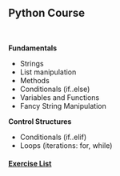 ## Python Course

<br />

**Fundamentals**
* Strings
* List manipulation
* Methods
* Conditionals (if..else)
* Variables and Functions
* Fancy String Manipulation

**Control Structures**
* Conditionals (if..elif)
* Loops (iterations: for, while)


#### [Exercise List](solutions/)
